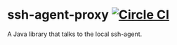 # ssh-agent-proxy [![Circle CI](https://circleci.com/gh/spotify/ssh-agent-proxy.svg?style=svg)](https://circleci.com/gh/spotify/ssh-agent-proxy)

A Java library that talks to the local ssh-agent.
